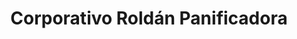 ---
title: "Corporativo Roldán Panificadora"
url: /cholula-de-rivadavia/corporativo-roldan-panificadora/
shop: panadería
---